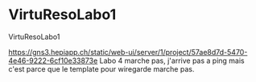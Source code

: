 # VirtuResoLabo1

VirtuResoLabo1

https://gns3.hepiapp.ch/static/web-ui/server/1/project/57ae8d7d-5470-4e46-9222-6cf10e33873e
Labo 4 marche pas, j'arrive pas a ping mais c'est parce que le template pour wiregarde marche pas.
